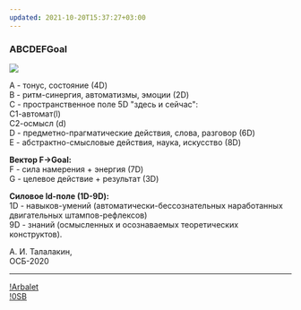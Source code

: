 ```yaml
---
updated: 2021-10-20T15:37:27+03:00
---
```


### ABCDEFGoal
![](https://telegra.ph/file/591dc1e98963a1b24f844.jpg)

A - тонус, состояние (4D)   
B - ритм-синергия, автоматизмы, эмоции (2D)   
C - пространственное поле 5D "здесь и сейчас":    
С1-автомат(l)   
С2-осмысл (d)  
D - предметно-прагматические действия, слова, разговор (6D)   
E - абстрактно-смысловые действия, наука, искусство (8D)   
 
__Вектор F→Goal:__   
F - сила намерения + энергия (7D)   
G - целевое действие + результат (3D)   
 
__Силовое ld-поле (1D-9D):__     
1D - навыков-умений (автоматически-бессознательных наработанных двигательных штампов-рефлексов)   
9D - знаний (осмысленных и осознаваемых теоретических конструктов).  

А. И. Талалакин,   
ОСБ-2020   

***
[!Arbalet](!Arbalet.md)  
[!0SB](!0SB.md)
